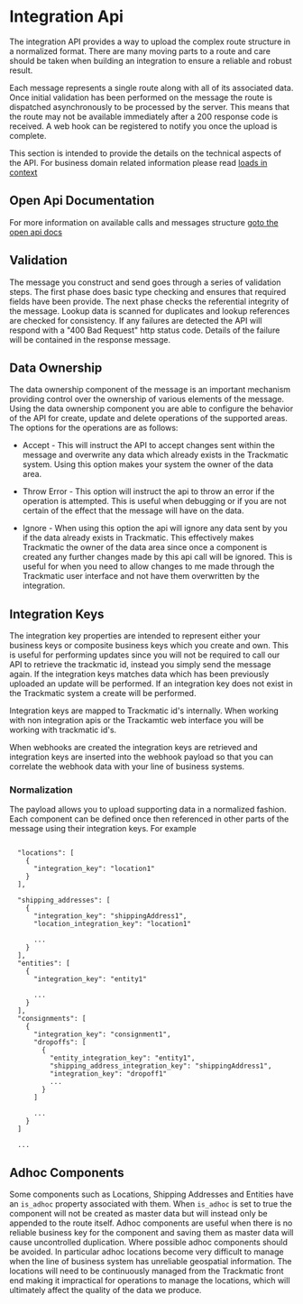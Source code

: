 # Integration Api

The integration API provides a way to upload the complex route structure in a normalized format. There are many moving parts to a route and care should be taken when building an integration to ensure a reliable and robust result.

Each message represents a single route along with all of its associated data. Once initial validation has been performed on the message the route is dispatched asynchronously to be processed by the server. This means that the route may not be available immediately after a 200 response code is received. A web hook can be registered to notify you once the upload is complete.

This section is intended to provide the details on the technical aspects of the API. For business domain related information please read [loads in context](../)

## Open Api Documentation
For more information on available calls and messages structure [goto the open api docs](./open-api)

## Validation

The message you construct and send goes through a series of validation steps. The first phase does basic type checking and ensures that required fields have been provide. The next phase checks the referential integrity of the message. Lookup data is scanned for duplicates and lookup references are checked for consistency. If any failures are detected the API will respond with a "400 Bad Request" http status code. Details of the failure will be contained in the response message.

## Data Ownership

The data ownership component of the message is an important mechanism providing control over the ownership of various elements of the message. Using the data ownership component you are able to configure the behavior of the API for create, update and delete operations of the supported areas. The options for the operations are as follows:

- Accept - This will instruct the API to accept changes sent within the message and overwrite any data which already exists in the Trackmatic system. Using this option makes your system the owner of the data area.

- Throw Error - This option will instruct the api to throw an error if the operation is attempted. This is useful when debugging or if you are not certain of the effect that the message will have on the data.

- Ignore - When using this option the api will ignore any data sent by you if the data already exists in Trackmatic. This effectively makes Trackmatic the owner of the data area since once a component is created any further changes made by this api call will be ignored. This is useful for when you need to allow changes to me made through the Trackmatic user interface and not have them overwritten by the integration.

## Integration Keys

The integration key properties are intended to represent either your business keys or composite business keys which you create and own. This is useful for performing updates since you will not be required to call our API to retrieve the trackmatic id, instead you simply send the message again. If the integration keys matches data which has been previously uploaded an update will be performed. If an integration key does not exist in the Trackmatic system a create will be performed.

Integration keys are mapped to Trackmatic id's internally. When working with non integration apis or the Trackamtic web interface you will be working with trackmatic id's.

When webhooks are created the integration keys are retrieved and integration keys are inserted into the webhook payload so that you can correlate the webhook data with your line of business systems.

### Normalization

The payload allows you to upload supporting data in a normalized fashion. Each component can be defined once then referenced in other parts of the message using their integration keys. For example

```

  "locations": [
    {
      "integration_key": "location1"
    }
  ],

  "shipping_addresses": [
    {
      "integration_key": "shippingAddress1",
      "location_integration_key": "location1"

      ...
    }
  ],
  "entities": [
    {
      "integration_key": "entity1"

      ...
    }
  ],
  "consignments": [
    {
      "integration_key": "consignment1",
      "dropoffs": [
        {
          "entity_integration_key": "entity1",
          "shipping_address_integration_key": "shippingAddress1",
          "integration_key": "dropoff1"
          ...
        }
      ]

      ...
    }
  ]

  ...

```

## Adhoc Components

Some components such as Locations, Shipping Addresses and Entities have an `is_adhoc` property associated with them. When `is_adhoc` is set to true the component will not be created as master data but will instead only be appended to the route itself. Adhoc components are useful when there is no reliable business key for the component and saving them as master data will cause uncontrolled duplication. Where possible adhoc components should be avoided. In particular adhoc locations become very difficult to manage when the line of business system has unreliable geospatial information. The locations will need to be continuously managed from the Trackmatic front end making it impractical for operations to manage the locations, which will ultimately affect the quality of the data we produce.